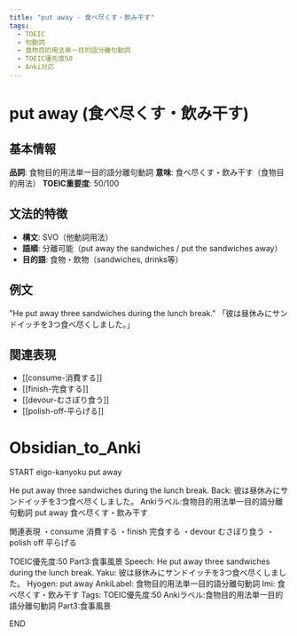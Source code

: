 ```yaml
---
title: "put away - 食べ尽くす・飲み干す"
tags:
  - TOEIC
  - 句動詞
  - 食物目的用法単一目的語分離句動詞
  - TOEIC優先度50
  - Anki対応
---
```


# put away (食べ尽くす・飲み干す)

## 基本情報
**品詞**: 食物目的用法単一目的語分離句動詞
**意味**: 食べ尽くす・飲み干す（食物目的用法）
**TOEIC重要度**: 50/100

## 文法的特徴
- **構文**: SVO（他動詞用法）
- **語順**: 分離可能（put away the sandwiches / put the sandwiches away）
- **目的語**: 食物・飲物（sandwiches, drinks等）

## 例文
"He put away three sandwiches during the lunch break."
「彼は昼休みにサンドイッチを3つ食べ尽くしました。」

## 関連表現
- [[consume-消費する]]
- [[finish-完食する]]
- [[devour-むさぼり食う]]
- [[polish-off-平らげる]]

# Obsidian_to_Anki
START
eigo-kanyoku
put away

He put away three sandwiches during the lunch break.
Back: 
彼は昼休みにサンドイッチを3つ食べ尽くしました。
Ankiラベル:食物目的用法単一目的語分離句動詞
put away
食べ尽くす・飲み干す

関連表現
・consume 消費する
・finish 完食する
・devour むさぼり食う
・polish off 平らげる

TOEIC優先度:50
Part3:食事風景
Speech: He put away three sandwiches during the lunch break.
Yaku: 彼は昼休みにサンドイッチを3つ食べ尽くしました。
Hyogen: put away
AnkiLabel: 食物目的用法単一目的語分離句動詞
Imi: 食べ尽くす・飲み干す
Tags: TOEIC優先度:50 Ankiラベル:食物目的用法単一目的語分離句動詞 Part3:食事風景
<!--ID: 1753023820344-->
END 